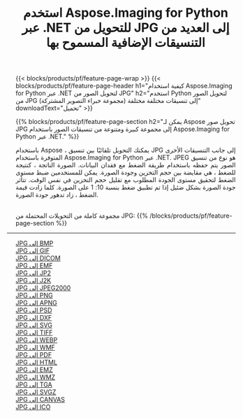 ﻿---
title: استخدم Aspose.Imaging for Python عبر .NET للتحويل من JPG إلى العديد من التنسيقات الإضافية المسموح بها 
weight: 3920
url: /ar/python-net/conversion/from/jpg 
lang: ar
langdirlevel: 2
locales: zh-hans,ja,it,ru,de,es,fr,nl,id,lt,pl,pt,vi,tr,ko,zh-hant,ar,hi,th,sv,cs,uk,he
description: يمكنك التحويل بسرعة من JPG (مجموعة خبراء التصوير المشتركة) إلى تنسيقات مختلفة باستخدام Aspose.Imaging for Python عبر .NET.
---

{{< blocks/products/pf/feature-page-wrap >}}
{{< blocks/products/pf/feature-page-header h1="كيفية استخدام Aspose.Imaging for Python عبر .NET لتحويل الصور من JPG" h2="استخدم Python لتحويل الصور من JPG (مجموعة خبراء التصوير المشتركة) إلى تنسيقات مختلفة مختلفة" downloadText="تحميل" >}}


{{% blocks/products/pf/feature-page-section  h2="يمكن لـ Aspose تحويل صور JPG إلى مجموعة كبيرة ومتنوعة من تنسيقات الصور باستخدام Aspose.Imaging for Python عبر .NET." %}}
<p align=justify>باستخدام Aspose ، يمكنك التحويل تلقائيًا بين تنسيق JPG إلى جانب التنسيقات الأخرى المتوفرة باستخدام Aspose.Imaging for Python عبر .NET. JPEG هو نوع من تنسيق الصور يتم حفظه باستخدام طريقة الضغط مع فقدان البيانات. الصورة الناتجة ، كنتيجة للضغط ، هي مقايضة بين حجم التخزين وجودة الصورة. يمكن للمستخدمين ضبط مستوى الضغط لتحقيق مستوى الجودة المطلوب مع تقليل حجم التخزين في نفس الوقت. تتأثر جودة الصورة بشكل ضئيل إذا تم تطبيق ضغط بنسبة 10: 1 على الصورة. كلما زادت قيمة الضغط ، زاد تدهور جودة الصورة.</p>
<br/>
مجموعة كاملة من التحويلات المحتملة من JPG:
{{% /blocks/products/pf/feature-page-section %}}
<div class="container-fluid productfamilypage bg-gray">
    <div class="convertypes bg-gray agp-content section">
        <div class="container">
		<hr style="margin-left:-20px;"/>
		<div class="row other-converters">
		    <div class='col-md-2 other-converter remove-lp remove-rp'><a href="/imaging/ar/python-net/conversion/jpg-to-bmp" >JPG إلى BMP</a></div><div class='col-md-2 other-converter remove-lp remove-rp'><a href="/imaging/ar/python-net/conversion/jpg-to-gif" >JPG إلى GIF</a></div><div class='col-md-2 other-converter remove-lp remove-rp'><a href="/imaging/ar/python-net/conversion/jpg-to-dicom" >JPG إلى DICOM</a></div><div class='col-md-2 other-converter remove-lp remove-rp'><a href="/imaging/ar/python-net/conversion/jpg-to-emf" >JPG إلى EMF</a></div><div class='col-md-2 other-converter remove-lp remove-rp'><a href="/imaging/ar/python-net/conversion/jpg-to-jp2" >JPG إلى JP2</a></div><div class='col-md-2 other-converter remove-lp remove-rp'><a href="/imaging/ar/python-net/conversion/jpg-to-j2k" >JPG إلى J2K</a></div><div class='col-md-2 other-converter remove-lp remove-rp'><a href="/imaging/ar/python-net/conversion/jpg-to-jpeg2000" >JPG إلى JPEG2000</a></div><div class='col-md-2 other-converter remove-lp remove-rp'><a href="/imaging/ar/python-net/conversion/jpg-to-png" >JPG إلى PNG</a></div><div class='col-md-2 other-converter remove-lp remove-rp'><a href="/imaging/ar/python-net/conversion/jpg-to-apng" >JPG إلى APNG</a></div><div class='col-md-2 other-converter remove-lp remove-rp'><a href="/imaging/ar/python-net/conversion/jpg-to-psd" >JPG إلى PSD</a></div><div class='col-md-2 other-converter remove-lp remove-rp'><a href="/imaging/ar/python-net/conversion/jpg-to-dxf" >JPG إلى DXF</a></div><div class='col-md-2 other-converter remove-lp remove-rp'><a href="/imaging/ar/python-net/conversion/jpg-to-svg" >JPG إلى SVG</a></div><div class='col-md-2 other-converter remove-lp remove-rp'><a href="/imaging/ar/python-net/conversion/jpg-to-tiff" >JPG إلى TIFF</a></div><div class='col-md-2 other-converter remove-lp remove-rp'><a href="/imaging/ar/python-net/conversion/jpg-to-webp" >JPG إلى WEBP</a></div><div class='col-md-2 other-converter remove-lp remove-rp'><a href="/imaging/ar/python-net/conversion/jpg-to-wmf" >JPG إلى WMF</a></div><div class='col-md-2 other-converter remove-lp remove-rp'><a href="/imaging/ar/python-net/conversion/jpg-to-pdf" >JPG إلى PDF</a></div><div class='col-md-2 other-converter remove-lp remove-rp'><a href="/imaging/ar/python-net/conversion/jpg-to-html" >JPG إلى HTML</a></div><div class='col-md-2 other-converter remove-lp remove-rp'><a href="/imaging/ar/python-net/conversion/jpg-to-emz" >JPG إلى EMZ</a></div><div class='col-md-2 other-converter remove-lp remove-rp'><a href="/imaging/ar/python-net/conversion/jpg-to-wmz" >JPG إلى WMZ</a></div><div class='col-md-2 other-converter remove-lp remove-rp'><a href="/imaging/ar/python-net/conversion/jpg-to-tga" >JPG إلى TGA</a></div><div class='col-md-2 other-converter remove-lp remove-rp'><a href="/imaging/ar/python-net/conversion/jpg-to-svgz" >JPG إلى SVGZ</a></div><div class='col-md-2 other-converter remove-lp remove-rp'><a href="/imaging/ar/python-net/conversion/jpg-to-canvas" >JPG إلى CANVAS</a></div><div class='col-md-2 other-converter remove-lp remove-rp'><a href="/imaging/ar/python-net/conversion/jpg-to-ico" >JPG إلى ICO</a></div>
                </div>
        </div>
    </div>
</div>
<br/>

